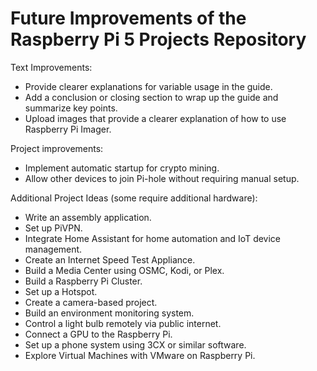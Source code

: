 # Future Improvements of the Raspberry Pi 5 Projects Repository

Text Improvements:

- Provide clearer explanations for variable usage in the guide.
- Add a conclusion or closing section to wrap up the guide and summarize key points.
- Upload images that provide a clearer explanation of how to use Raspberry Pi Imager.

Project improvements:

- Implement automatic startup for crypto mining.
- Allow other devices to join Pi-hole without requiring manual setup.

Additional Project Ideas (some require additional hardware):

- Write an assembly application.
- Set up PiVPN.
- Integrate Home Assistant for home automation and IoT device management.
- Create an Internet Speed Test Appliance.
- Build a Media Center using OSMC, Kodi, or Plex.
- Build a Raspberry Pi Cluster.
- Set up a Hotspot.
- Create a camera-based project.
- Build an environment monitoring system.
- Control a light bulb remotely via public internet.
- Connect a GPU to the Raspberry Pi.
- Set up a phone system using 3CX or similar software.
- Explore Virtual Machines with VMware on Raspberry Pi.
